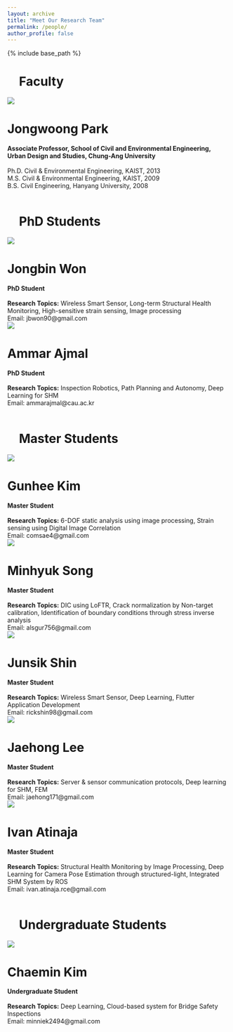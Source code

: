 ```yaml
---
layout: archive
title: "Meet Our Research Team"
permalink: /people/
author_profile: false
---
```


{% include base_path %}

<h1><i class="fas fa-user-tie" aria-hidden="true"></i>&nbsp; &nbsp; Faculty</h1>

<div class="page__col-wrap">
<div class="people__lcol"><div class="people__avatar"><img src="http://sitl.cau.ac.kr/uploads/9/4/8/1/94810228/931050484_orig.jpg"></div></div>
<div class="people__rcol"><h1>Jongwoong Park</h1> <b>Associate Professor, School of Civil and Environmental Engineering, Urban Design and Studies, Chung-Ang University</b> <br> <br> Ph.D. Civil & Environmental Engineering, KAIST, 2013 <br> M.S. Civil & Environmental Engineering, KAIST, 2009 <br> B.S. Civil Engineering, Hanyang University, 2008
</div>
</div>

<br>

<h1><i class="fas fa-user" aria-hidden="true"></i>&nbsp; &nbsp; PhD Students</h1>

<div class="page__col-wrap">
<div class="people__lcol"><div class="people__avatar"><img src="http://sitl.cau.ac.kr/uploads/9/4/8/1/94810228/published/kakaotalk-20220506-153754787.jpg?1651819618"></div></div>
<div class="people__rcol"><h1>Jongbin Won</h1> <b>PhD Student</b> <br> <br> <b>Research Topics:</b> Wireless Smart Sensor, Long-term Structural Health Monitoring, High-sensitive strain sensing, Image processing <br> Email: jbwon90@gmail.com
</div>
</div>

<div class="page__col-wrap">
<div class="people__lcol"><div class="people__avatar"><img src="http://sitl.cau.ac.kr/uploads/9/4/8/1/94810228/published/kakaotalk-20220818-133038144.jpg?1660797107"></div></div>
<div class="people__rcol"><h1>Ammar Ajmal</h1> <b>PhD Student</b> <br> <br> <b>Research Topics:</b> Inspection Robotics, Path Planning and Autonomy, Deep Learning for SHM <br> Email: ammarajmal@cau.ac.kr
</div>
</div>

<br>

<h1><i class="fas fa-user-graduate" aria-hidden="true"></i>&nbsp; &nbsp; Master Students</h1>

<div class="page__col-wrap">
<div class="people__lcol"><div class="people__avatar"><img src="http://sitl.cau.ac.kr/uploads/9/4/8/1/94810228/published/gunheekim-profile.jpg?1651643476"></div></div>
<div class="people__rcol"><h1>Gunhee Kim</h1> <b>Master Student</b> <br> <br> <b>Research Topics:</b> 6-DOF static analysis using image processing, Strain sensing using Digital Image Correlation <br> Email: comsae4@gmail.com
</div>
</div>

<div class="page__col-wrap">
<div class="people__lcol"><div class="people__avatar"><img src="http://sitl.cau.ac.kr/uploads/9/4/8/1/94810228/published/minhyuksong-profile.jpg?1651643452"></div></div>
<div class="people__rcol"><h1>Minhyuk Song</h1> <b>Master Student</b> <br> <br> <b>Research Topics:</b> DIC using LoFTR, Crack normalization by Non-target calibration, Identification of boundary conditions through stress inverse analysis <br> Email: alsgur756@gmail.com
</div>
</div>

<div class="page__col-wrap">
<div class="people__lcol"><div class="people__avatar"><img src="http://sitl.cau.ac.kr/uploads/9/4/8/1/94810228/editor/kakaotalk-20220408-002828571.jpg?1649345361"></div></div>
<div class="people__rcol"><h1>Junsik Shin</h1> <b>Master Student</b> <br> <br> <b>Research Topics:</b> Wireless Smart Sensor, Deep Learning, Flutter Application Development <br> Email: rickshin98@gmail.com
</div>
</div>

<div class="page__col-wrap">
<div class="people__lcol"><div class="people__avatar"><img src="http://sitl.cau.ac.kr/uploads/9/4/8/1/94810228/newnew_orig.jpg"></div></div>
<div class="people__rcol"><h1>Jaehong Lee</h1> <b>Master Student</b> <br> <br> <b>Research Topics:</b> Server & sensor communication protocols, Deep learning for SHM, FEM <br> Email: jaehong171@gmail.com
</div>
</div>

<div class="page__col-wrap">
<div class="people__lcol"><div class="people__avatar"><img src="http://sitl.cau.ac.kr/uploads/9/4/8/1/94810228/editor/337867690-222848390400672-1343480525133080902-n-1.jpg?1680483070"></div></div>
<div class="people__rcol"><h1>Ivan Atinaja</h1> <b>Master Student</b> <br> <br> <b>Research Topics:</b> Structural Health Monitoring by Image Processing, Deep Learning for Camera Pose Estimation through structured-light, Integrated SHM System by ROS <br> Email: ivan.atinaja.rce@gmail.com
</div>
</div>

<br>

<h1><i class="fas fa-user-graduate" aria-hidden="true"></i>&nbsp; &nbsp; Undergraduate Students</h1>

<div class="page__col-wrap">
<div class="people__lcol"><div class="people__avatar"><img src="http://sitl.cau.ac.kr/uploads/9/4/8/1/94810228/published/kakaotalk-20230905-215334642-02.jpg?1730776827"></div></div>
<div class="people__rcol"><h1>Chaemin Kim</h1> <b>Undergraduate Student</b> <br> <br> <b>Research Topics:</b> Deep Learning, Cloud-based system for Bridge Safety Inspections <br> Email: minniek2494@gmail.com
</div>
</div>

<br>
